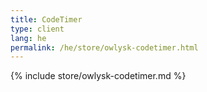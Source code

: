 ```yaml
---
title: CodeTimer
type: client
lang: he
permalink: /he/store/owlysk-codetimer.html
---
```


{% include store/owlysk-codetimer.md %}
 
